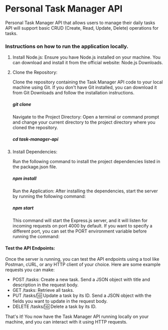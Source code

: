 # Personal Task Manager API 

Personal Task Manager API that allows users to manage their daily tasks
API will support basic CRUD (Create, Read, Update, Delete) operations for tasks.



### Instructions on how to run the application locally.

1) Install Node.js:
Ensure you have Node.js installed on your machine. You can download and install it from the official website: Node.js Downloads.

2) Clone the Repository:

   Clone the repository containing the Task Manager API code to your local machine using Git. 
   If you don't have Git installed, you can download it from Git Downloads and follow the installation instructions.

   ##### git clone <repository-url>

   Navigate to the Project Directory:
   Open a terminal or command prompt and change your current directory to the project directory where you cloned the repository.
   
   ##### cd task-manager-api

3) Install Dependencies:
   
   Run the following command to install the project dependencies listed in the package.json file.
   
   ##### npm install
   
   Run the Application:
   After installing the dependencies, start the server by running the following command:
   
   ##### npm start
   
   This command will start the Express.js server, and it will listen for incoming requests on port 4000 by default. If you want to specify a different port, you can set the PORT environment variable before running the command:
   



#### Test the API Endpoints:
Once the server is running, you can test the API endpoints using a tool like Postman, cURL, or any HTTP client of your choice. Here are some example requests you can make:

- POST /tasks: Create a new task. Send a JSON object with title and description in the request body.
- GET /tasks: Retrieve all tasks.
- PUT /tasks/:id: Update a task by its ID. Send a JSON object with the fields you want to update in the request body.
- DELETE /tasks/:id: Delete a task by its ID.

That's it! You now have the Task Manager API running locally on your machine, and you can interact with it using HTTP requests.

